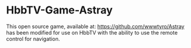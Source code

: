 # HbbTV-Game-Astray
This open source game, 
available at: https://github.com/wwwtyro/Astray
has been modified for use on HbbTV with the ability to use the remote control for navigation.
